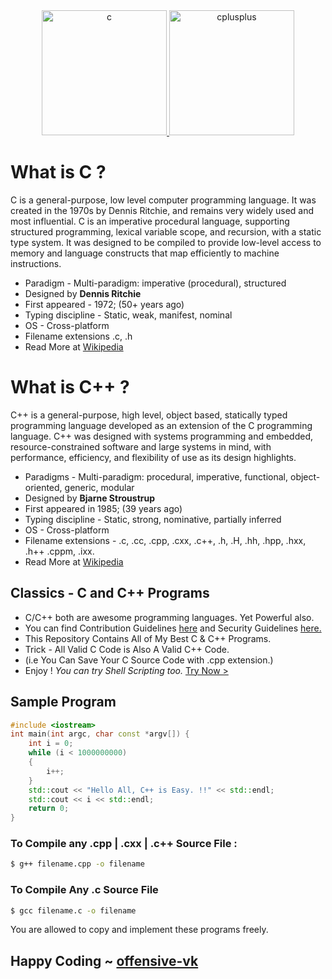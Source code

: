 <div align="center">
    <a href="https://www.cprogramming.com/" target="_blank" rel="noreferrer"> 
        <img src="https://cdn.jsdelivr.net/gh/offensive-vk/Icons@master/c/c-original.svg" alt="c" width="200" height="200" /> 
    </a> 
    <a href="https://cplusplus.com/" target="_blank" rel="noreferrer"> 
        <img src="https://cdn.jsdelivr.net/gh/offensive-vk/Icons@master/cplusplus/cplusplus-original.svg" alt="cplusplus" width="200" height="200" /> 
    </a> 
</div>

# **What is C** ?

C is a general-purpose, low level computer programming language. It was created in the 1970s by Dennis Ritchie, and remains very widely used and most influential.
C is an imperative procedural language, supporting structured programming, lexical variable scope, and recursion, with a static type system. It was designed to be compiled to provide low-level access to memory and language constructs that map efficiently to machine instructions.

- Paradigm - Multi-paradigm: imperative (procedural), structured
- Designed by **Dennis Ritchie**
- First appeared - 1972; (50+ years ago)
- Typing discipline	- Static, weak, manifest, nominal
- OS - Cross-platform
- Filename extensions .c, .h
- Read More at [Wikipedia](https://en.wikipedia.org/wiki/C_(programming_language))

# **What is C++** ?

C++ is a general-purpose, high level, object based, statically typed programming language developed as an extension of the C programming language. 
C++ was designed with systems programming and embedded, resource-constrained software and large systems in mind, with performance, efficiency, and flexibility of use as its design highlights.

- Paradigms - Multi-paradigm: procedural, imperative, functional, object-oriented, generic, modular
- Designed by **Bjarne Stroustrup**
- First appeared in 1985; (39 years ago)
- Typing discipline - Static, strong, nominative, partially inferred
- OS - Cross-platform
- Filename extensions - .c, .cc, .cpp, .cxx, .c++, .h, .H, .hh, .hpp, .hxx, .h++ .cppm, .ixx.
- Read More at [Wikipedia](https://en.wikipedia.org/wiki/C%2B%2B)

## Classics - C and C++ Programs 

- C/C++ both are awesome programming languages. Yet Powerful also.
- You can find Contribution Guidelines [here](https://github.com/offensive-vk/Classics/blob/classic/.github/CONTRIBUTING.md) and Security Guidelines [here.](https://github.com/offensive-vk/Classics/blob/classic/.github/SECURITY.md)
- This Repository Contains All of My Best C & C++ Programs.
- Trick - All Valid C Code is Also A Valid C++ Code.
- (i.e You Can Save Your C Source Code with .cpp extension.)
- Enjoy ! _You can try Shell Scripting too._ [Try Now >](https://github.com/offensive-vk/Classics/blob/classic/Bash/)

## Sample Program

```c++
#include <iostream>
int main(int argc, char const *argv[]) {
    int i = 0;
    while (i < 1000000000)
    {
        i++;
    }
    std::cout << "Hello All, C++ is Easy. !!" << std::endl;
    std::cout << i << std::endl;
    return 0;
}
```

### To Compile any .cpp | .cxx | .c++ Source File :

```bash
$ g++ filename.cpp -o filename
```

### To Compile Any .c Source File

```bash
$ gcc filename.c -o filename
```

You are allowed to copy and implement these programs freely.

## Happy Coding ~ [offensive-vk](https://github.com/offensive-vk/)
